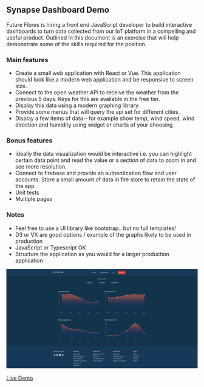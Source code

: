 ## Synapse Dashboard Demo

Future Fibres is hiring a front end JavaScript developer to build interactive dashboards to turn data collected from our IoT platform in a compelling and useful product. Outlined in this document is an exercise that will help demonstrate some of the skills required for the position.

### Main features
- Create a small web application with React or Vue. This application should look like a modern web application and be responsive to screen size.
- Connect to the open weather API to receive the weather from the previous 5 days. Keys for this are available in the free tier.
- Display this data using a modern graphing library.
- Provide some menus that will query the api set for different cities.
- Display a few items of data – for example show temp, wind speed, wind direction and humidity using widget or charts of your choosing

### Bonus features
- Ideally the data visualization would be interactive i.e. you can highlight certain data point and read the value or a section of data to zoom in and see more resolution.
- Connect to firebase and provide an authentication flow and user accounts. Store a small amount of data in fire store to retain the state of the app
- Unit tests
- Multiple pages

### Notes
- Feel free to use a UI library like bootstrap.. but no full templates!
- D3 or VX are good options / example of the graphs likely to be used in
production
- JavaScript or Typescript OK
- Structure the application as you would for a larger production application

![alt text](https://github.com/alexguja/synapse-react-dashboard/blob/main/demo.png)

[Live Demo](https://synapse-dashboard-5a8fa.web.app/)